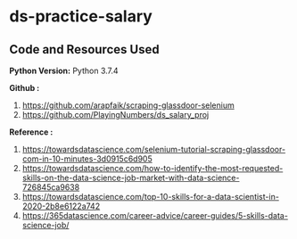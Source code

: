 # ds-practice-salary

## Code and Resources Used 
**Python Version:** Python 3.7.4  

**Github :**
1. https://github.com/arapfaik/scraping-glassdoor-selenium
2. https://github.com/PlayingNumbers/ds_salary_proj

**Reference :** 
1. https://towardsdatascience.com/selenium-tutorial-scraping-glassdoor-com-in-10-minutes-3d0915c6d905  
2. https://towardsdatascience.com/how-to-identify-the-most-requested-skills-on-the-data-science-job-market-with-data-science-726845ca9638
3. https://towardsdatascience.com/top-10-skills-for-a-data-scientist-in-2020-2b8e6122a742  
4. https://365datascience.com/career-advice/career-guides/5-skills-data-science-job/  
